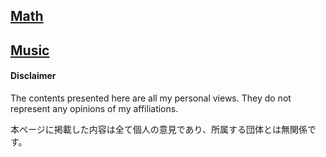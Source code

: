 ## [Math](/Math/README.md)

## [Music](/Music/README.md)

#### Disclaimer

The contents presented here are all my personal views. They do not represent any opinions of my affiliations.  

本ページに掲載した内容は全て個人の意見であり、所属する団体とは無関係です。
